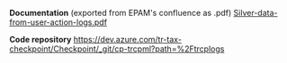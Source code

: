 **Documentation** (exported from EPAM's confluence as .pdf)
[Silver-data-from-user-action-logs.pdf](/.attachments/Silver-data-from-user-action-logs-31f6097a-dc24-4234-afa9-c63b095e2a5b.pdf)

**Code repository**
https://dev.azure.com/tr-tax-checkpoint/Checkpoint/_git/cp-trcpml?path=%2Ftrcplogs
